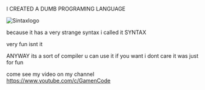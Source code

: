 I CREATED A DUMB PROGRAMING LANGUAGE

![Sintaxlogo](https://user-images.githubusercontent.com/65538436/170701524-87d8efef-7897-4f7c-af42-cc5ca70a0fa5.png)

because it has a very strange syntax i called it SYNTAX

very fun isnt it 

ANYWAY its a sort of compiler u can use it if you want i dont care it was just for fun 

come see my video on my channel https://www.youtube.com/c/GamenCode
